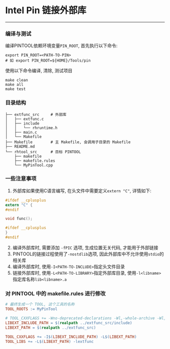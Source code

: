 # Intel Pin 链接外部库
---

### 编译与测试
编译PINTOOL依赖环境变量`PIN_ROOT`, 首先执行以下命令:
```shell
export PIN_ROOT=<PATH-TO-PIN>
# 如 export PIN_ROOT=${HOME}/Tools/pin
```
使用以下命令编译, 清除, 测试项目
```shell
make clean
make all
make test
```


### 目录结构
```
├── extfunc_src     # 外部库
│   ├── extfunc.c
│   ├── include
│   │   └── rhruntime.h
│   ├── main.c
│   └── Makefile
├── Makefile        # 主 Makefile, 会调用子目录的 Makefile
├── README.md
└── rhtool_src      # 目标 PINTOOL
    ├── makefile
    ├── makefile.rules
    └── MyPinTool.cpp
```

### 一些注意事项
1. 外部库如果使用C语言编写, 在头文件中需要定义`extern "C"`, 详情如下:
```C
#ifdef __cplusplus
extern "C" {
#endif

void func();

#ifdef __cplusplus
}
#endif

```

2. 编译外部库时, 需要添加 `-fPIC` 选项, 生成位置无关代码, 才能用于外部链接
3. PINTOOL的链接过程使用了`-nostdlib`选项, 因此外部库中不允许使用`stdio`的相关库
4. 编译外部库时, 使用`-I<PATH-TO-INCLUDE>`指定头文件目录
5. 链接外部库时, 使用`-L<PATH-TO-LIBRARY>`指定外部库目录, 使用`-l<libname>`指定库名称`lib<libname>.a`

### 对 PINTOOL 中的 makefile.rules 进行修改
```makefile
# 最终生成一个 TOOL, 这个工具的名称
TOOL_ROOTS := MyPinTool

# TOOL_CXXFLAGS += -Wno-deprecated-declarations -Wl,-whole-archive -Wl,--rpath=$(LIBCAP_PATH)
LIBEXT_INCLUDE_PATH	= $(realpath ../extfunc_src/include)
LIBEXT_PATH	= $(realpath ../extfunc_src)

TOOL_CXXFLAGS += -I$(LIBEXT_INCLUDE_PATH) -L$(LIBEXT_PATH)
TOOL_LIBS += -L$(LIBEXT_PATH) -lextfunc

```


